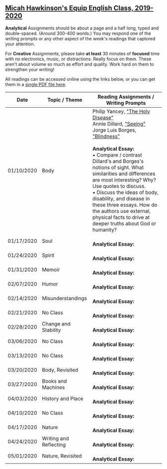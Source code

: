 [Micah Hawkinson's Equip English Class, 2019-2020](readme.md)
---

**Analytical** Assignments should be about a page and a half long, typed and double-spaced. (Around 300-400 words.) You may respond one of the writing prompts or any other aspect of the week's readings that captured your attention.

For **Creative** Assignments, please take **at least** 30 minutes of **focused** time with no electronics, music, or distractions. Really focus on them. These aren't about volume so much as effort and quality. Work hard on them to strengthen your writing!

All readings can be accessed online using the links below, or you can get them in a [single PDF file here](equip_spring_2020.pdf).

| Date | Topic / Theme | Reading Assignments / Writing Prompts |
| ---  | ---   | ---                                   |
| 01/10/2020 | Body | Philip Yancey, ["The Holy Disease"](https://philipyancey.com/the-holy-disease) <br>Annie Dillard, ["Seeing"](https://aimeeknight.files.wordpress.com/2016/01/seeing.pdf) <br>Jorge Luis Borges, ["Blindness"](https://www.gwern.net/docs/borges/1977-borges-blindness.pdf) <br><br>**Analytical Essay:**<br> • Compare / contrast Dillard's and Borges's notions of sight. What similarities and differences are most interesting? Why? Use quotes to discuss.<br>• Discuss the ideas of body, disability, and disease in these three essays. How do the authors use external, physical facts to drive at deeper truths about God or humanity? |
| 01/17/2020 | Soul | <br>**Analytical Essay:**<br>  |
| 01/24/2020 | Spirit | <br>**Analytical Essay:**<br>  |
| 01/31/2020 | Memoir | <br>**Analytical Essay:**<br>  |
| 02/07/2020 | Humor | <br>**Analytical Essay:**<br>  |
| 02/14/2020 | Misunderstandings | <br>**Analytical Essay:**<br>  |
| 02/21/2020 | No Class | <br>**Analytical Essay:**<br>  |
| 02/28/2020 | Change and Stability | <br>**Analytical Essay:**<br>  |
| 03/06/2020 | No Class | <br>**Analytical Essay:**<br>  |
| 03/13/2020 | No Class | <br>**Analytical Essay:**<br>  |
| 03/20/2020 | Body, Revisited | <br>**Analytical Essay:**<br>  |
| 03/27/2020 | Books and Machines | <br>**Analytical Essay:**<br>  |
| 04/03/2020 | History and Place | <br>**Analytical Essay:**<br>  |
| 04/10/2020 | No Class | <br>**Analytical Essay:**<br>  |
| 04/17/2020 | Nature | <br>**Analytical Essay:**<br>  |
| 04/24/2020 | Writing and Reflecting | <br>**Analytical Essay:**<br>  |
| 05/01/2020 | Nature, Revisited | <br>**Analytical Essay:**<br>  |
